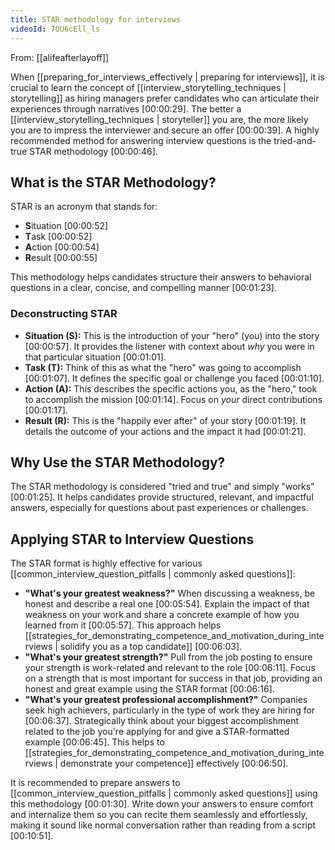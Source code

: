 ```yaml
---
title: STAR methodology for interviews
videoId: 7OU6cEll_ls
---
```


From: [[alifeafterlayoff]] <br/> 

When [[preparing_for_interviews_effectively | preparing for interviews]], it is crucial to learn the concept of [[interview_storytelling_techniques | storytelling]] as hiring managers prefer candidates who can articulate their experiences through narratives [00:00:29]. The better a [[interview_storytelling_techniques | storyteller]] you are, the more likely you are to impress the interviewer and secure an offer [00:00:39]. A highly recommended method for answering interview questions is the tried-and-true STAR methodology [00:00:46].

## What is the STAR Methodology?
STAR is an acronym that stands for:
*   **S**ituation [00:00:52]
*   **T**ask [00:00:52]
*   **A**ction [00:00:54]
*   **R**esult [00:00:55]

This methodology helps candidates structure their answers to behavioral questions in a clear, concise, and compelling manner [00:01:23].

### Deconstructing STAR
*   **Situation (S):** This is the introduction of your "hero" (you) into the story [00:00:57]. It provides the listener with context about *why* you were in that particular situation [00:01:01].
*   **Task (T):** Think of this as what the "hero" was going to accomplish [00:01:07]. It defines the specific goal or challenge you faced [00:01:10].
*   **Action (A):** This describes the specific actions you, as the "hero," took to accomplish the mission [00:01:14]. Focus on *your* direct contributions [00:01:17].
*   **Result (R):** This is the "happily ever after" of your story [00:01:19]. It details the outcome of your actions and the impact it had [00:01:21].

## Why Use the STAR Methodology?
The STAR methodology is considered "tried and true" and simply "works" [00:01:25]. It helps candidates provide structured, relevant, and impactful answers, especially for questions about past experiences or challenges.

## Applying STAR to Interview Questions
The STAR format is highly effective for various [[common_interview_question_pitfalls | commonly asked questions]]:

*   **"What's your greatest weakness?"**
    When discussing a weakness, be honest and describe a real one [00:05:54]. Explain the impact of that weakness on your work and share a concrete example of how you learned from it [00:05:57]. This approach helps [[strategies_for_demonstrating_competence_and_motivation_during_interviews | solidify you as a top candidate]] [00:06:03].
*   **"What's your greatest strength?"**
    Pull from the job posting to ensure your strength is work-related and relevant to the role [00:06:11]. Focus on a strength that is most important for success in that job, providing an honest and great example using the STAR format [00:06:16].
*   **"What's your greatest professional accomplishment?"**
    Companies seek high achievers, particularly in the type of work they are hiring for [00:06:37]. Strategically think about your biggest accomplishment related to the job you're applying for and give a STAR-formatted example [00:06:45]. This helps to [[strategies_for_demonstrating_competence_and_motivation_during_interviews | demonstrate your competence]] effectively [00:06:50].

It is recommended to prepare answers to [[common_interview_question_pitfalls | commonly asked questions]] using this methodology [00:01:30]. Write down your answers to ensure comfort and internalize them so you can recite them seamlessly and effortlessly, making it sound like normal conversation rather than reading from a script [00:10:51].